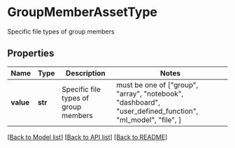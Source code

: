 # GroupMemberAssetType

Specific file types of group members

## Properties
Name | Type | Description | Notes
------------ | ------------- | ------------- | -------------
**value** | **str** | Specific file types of group members |  must be one of ["group", "array", "notebook", "dashboard", "user_defined_function", "ml_model", "file", ]

[[Back to Model list]](../README.md#documentation-for-models) [[Back to API list]](../README.md#documentation-for-api-endpoints) [[Back to README]](../README.md)



